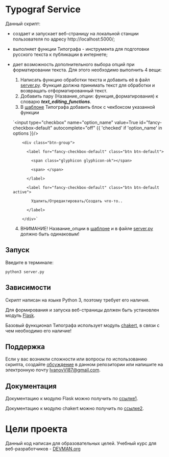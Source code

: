 # Typograf Service

Данный скрипт:
* создает и запускает веб-страницу на локальной станции пользователя по адресу http://localhost:5000/;
* выполняет функции Типографа - инструмента для подготовки русского текста к публикации в интернете;
* дает возможность дополнительного выбора опций при форматировании текста. Для этого необходимо выполнить 4 вещи:
    1. Написать функцию обработки текста и добавить её в файл [server.py][]. Функция должна принимать текст для обработки и возвращать отформатированный текст.
    2. Добавить пару (Название_опции: функция_форматирования) к словарю ***text_editing_functions***.
    3. В [шаблоне][] Типографа добавить блок с чекбоксом указанной функции

    `<input type="checkbox" name="option_name" value=True id="fancy-checkbox-default" autocomplete="off" {{ 'checked' if 'option_name' in options }}/>

          <div class="btn-group">

            <label for="fancy-checkbox-default" class="btn btn-default">

              <span class="glyphicon glyphicon-ok"></span>

              <span> </span>

            </label>

            <label for="fancy-checkbox-default" class="btn btn-default active">

              Удалить/Отредактировать/Создать что-то..

            </label>

          </div>`

    4. ВНИМАНИЕ! Название_опции в [шаблоне][] и в файле [server.py][] должно быть одинаковым!


## Запуск

Введите в терминале:

    python3 server.py

## Зависимости

Скрипт написан на языке Python 3, поэтому требует его наличия.

Для формирования и запуска веб-страницы должен быть установлен модуль [Flask][].

Базовый функционал Типографа использует модуль [chakert][], в связи с чем необходимо его наличие!

## Поддержка

Если у вас возникли сложности или вопросы по использованию скрипта, создайте 
[обсуждение][] в данном репозитории или напишите на электронную почту 
<IvanovVI87@gmail.com>.

## Документация

Документацию к модулю Flask можно получить по [ссылке1][].

Документацию к модулю chakert можно получить по [ссылке2][].

# Цели проекта

Данный код написан для образовательных целей. Учебный курс для веб-разработчиков - [DEVMAN.org](https://devman.org)

[Flask]: https://pypi.python.org/pypi/Flask/0.12.2
[chakert]: https://pypi.python.org/pypi/chakert/0.2.1
[обсуждение]: https://github.com/santax666/23_typograf/issues
[ссылке1]: http://flask.pocoo.org/docs/0.11/quickstart/
[ссылке2]: https://github.com/Harut/chakert
[server.py]: ./server.py
[шаблоне]: ./templates/form.html
